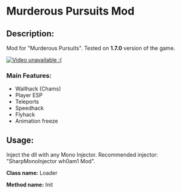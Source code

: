 # Murderous Pursuits Mod

## Description:

Mod for "Murderous Pursuits". Tested on <b>1.7.0</b> version of the game.

[![Video unavailable :(](http://img.youtube.com/vi/WeWN4Axz8Dw/0.jpg)](https://youtu.be/WeWN4Axz8Dw)

### Main Features:
- Wallhack (Chams)
- Player ESP
- Teleports
- Speedhack
- Flyhack
- Animation freeze

## Usage:
Inject the dll with any Mono Injector. Recommended injector: "SharpMonoInjector wh0am1 Mod".

<b>Class name:</b> Loader

<b>Method name:</b> Init
